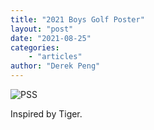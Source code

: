 ```yaml
---
title: "2021 Boys Golf Poster"
layout: "post"
date: "2021-08-25"
categories: 
    - "articles"
author: "Derek Peng"
---
```


![PSS](/images/2021boysgolf.jpg)

Inspired by Tiger.